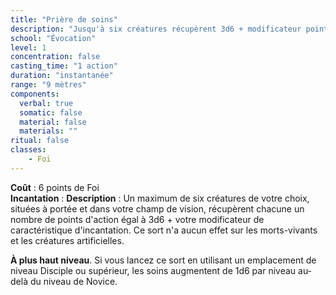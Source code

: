 ```yaml
---
title: "Prière de soins"
description: "Jusqu'à six créatures récupèrent 3d6 + modificateur points d'action."
school: "Évocation"
level: 1
concentration: false
casting_time: "1 action"
duration: "instantanée"
range: "9 mètres"
components:
  verbal: true
  somatic: false
  material: false
  materials: ""
ritual: false
classes:
    - Foi
---
```

**Coût** : 6 points de Foi  
**Incantation** : 
**Description** : Un maximum de six créatures de votre choix, situées à portée et dans votre champ de vision, récupèrent chacune un nombre de points d'action égal à 3d6 + votre modificateur de caractéristique d'incantation. Ce sort n'a aucun effet sur les morts-vivants et les créatures artificielles.

**À plus haut niveau**. Si vous lancez ce sort en utilisant un emplacement de niveau Disciple ou supérieur, les soins augmentent de 1d6 par niveau au-delà du niveau de Novice.
